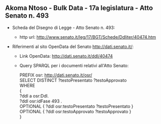 ## Akoma Ntoso - Bulk Data - 17a legislatura - Atto Senato n. 493 ##

* Scheda del Disegno di Legge - Atto Senato n. 493:
	* http url: http://www.senato.it/leg/17/BGT/Schede/Ddliter/40474.htm

* Riferimenti al sito OpenData del Senato http://dati.senato.it/:
	* Link OpenData: http://dati.senato.it/ddl/40474
	* Query SPARQL per i documenti relativi all'Atto Senato:

        PREFIX osr: <http://dati.senato.it/osr/>  
		SELECT DISTINCT ?testoPresentato ?testoApprovato  
		WHERE  
		{  
		    ?ddl a osr:Ddl.  
		    ?ddl osr:idFase 493 .  
		    OPTIONAL { ?ddl osr:testoPresentato ?testoPresentato }  
		    OPTIONAL { ?ddl osr:testoApprovato ?testoApprovato }  
		}
		